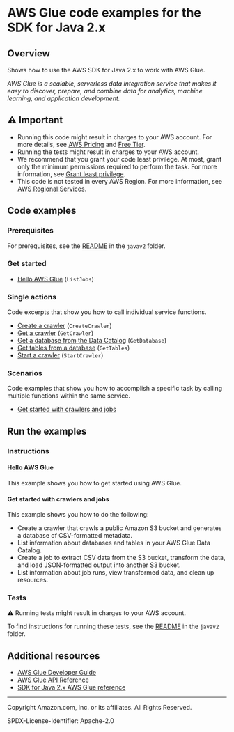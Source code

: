 # AWS Glue code examples for the SDK for Java 2.x

## Overview

Shows how to use the AWS SDK for Java 2.x to work with AWS Glue.

<!--custom.overview.start-->
<!--custom.overview.end-->

_AWS Glue is a scalable, serverless data integration service that makes it easy to discover, prepare, and combine data for analytics, machine learning, and application development._

## ⚠ Important

* Running this code might result in charges to your AWS account. For more details, see [AWS Pricing](https://aws.amazon.com/pricing/) and [Free Tier](https://aws.amazon.com/free/).
* Running the tests might result in charges to your AWS account.
* We recommend that you grant your code least privilege. At most, grant only the minimum permissions required to perform the task. For more information, see [Grant least privilege](https://docs.aws.amazon.com/IAM/latest/UserGuide/best-practices.html#grant-least-privilege).
* This code is not tested in every AWS Region. For more information, see [AWS Regional Services](https://aws.amazon.com/about-aws/global-infrastructure/regional-product-services).

<!--custom.important.start-->
<!--custom.important.end-->

## Code examples

### Prerequisites

For prerequisites, see the [README](../../README.md#Prerequisites) in the `javav2` folder.


<!--custom.prerequisites.start-->
<!--custom.prerequisites.end-->

### Get started

- [Hello AWS Glue](src/main/java/com/example/glue/HelloGlue.java#L9) (`ListJobs`)


### Single actions

Code excerpts that show you how to call individual service functions.

- [Create a crawler](src/main/java/com/example/glue/CreateCrawler.java#L12) (`CreateCrawler`)
- [Get a crawler](src/main/java/com/example/glue/GetCrawler.java#L11) (`GetCrawler`)
- [Get a database from the Data Catalog](src/main/java/com/example/glue/GetDatabase.java#L11) (`GetDatabase`)
- [Get tables from a database](src/main/java/com/example/glue/GetTable.java#L11) (`GetTables`)
- [Start a crawler](src/main/java/com/example/glue/StartCrawler.java#L11) (`StartCrawler`)

### Scenarios

Code examples that show you how to accomplish a specific task by calling multiple
functions within the same service.

- [Get started with crawlers and jobs](src/main/java/com/example/glue/GlueScenario.java)


<!--custom.examples.start-->
<!--custom.examples.end-->

## Run the examples

### Instructions


<!--custom.instructions.start-->
<!--custom.instructions.end-->

#### Hello AWS Glue

This example shows you how to get started using AWS Glue.



#### Get started with crawlers and jobs

This example shows you how to do the following:

- Create a crawler that crawls a public Amazon S3 bucket and generates a database of CSV-formatted metadata.
- List information about databases and tables in your AWS Glue Data Catalog.
- Create a job to extract CSV data from the S3 bucket, transform the data, and load JSON-formatted output into another S3 bucket.
- List information about job runs, view transformed data, and clean up resources.

<!--custom.scenario_prereqs.glue_Scenario_GetStartedCrawlersJobs.start-->
<!--custom.scenario_prereqs.glue_Scenario_GetStartedCrawlersJobs.end-->


<!--custom.scenarios.glue_Scenario_GetStartedCrawlersJobs.start-->
<!--custom.scenarios.glue_Scenario_GetStartedCrawlersJobs.end-->

### Tests

⚠ Running tests might result in charges to your AWS account.


To find instructions for running these tests, see the [README](../../README.md#Tests)
in the `javav2` folder.



<!--custom.tests.start-->
<!--custom.tests.end-->

## Additional resources

- [AWS Glue Developer Guide](https://docs.aws.amazon.com/glue/latest/dg/what-is-glue.html)
- [AWS Glue API Reference](https://docs.aws.amazon.com/glue/latest/dg/aws-glue-api.html)
- [SDK for Java 2.x AWS Glue reference](https://sdk.amazonaws.com/java/api/latest/software/amazon/awssdk/services/glue/package-summary.html)

<!--custom.resources.start-->
<!--custom.resources.end-->

---

Copyright Amazon.com, Inc. or its affiliates. All Rights Reserved.

SPDX-License-Identifier: Apache-2.0